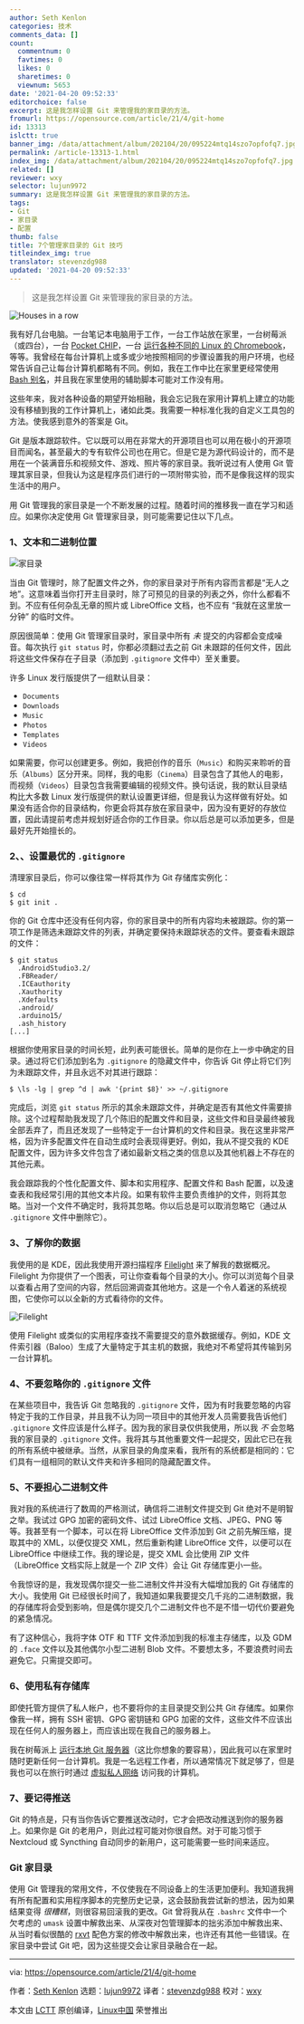```yaml
---
author: Seth Kenlon
categories: 技术
comments_data: []
count:
  commentnum: 0
  favtimes: 0
  likes: 0
  sharetimes: 0
  viewnum: 5653
date: '2021-04-20 09:52:33'
editorchoice: false
excerpt: 这是我怎样设置 Git 来管理我的家目录的方法。
fromurl: https://opensource.com/article/21/4/git-home
id: 13313
islctt: true
banner_img: /data/attachment/album/202104/20/095224mtq14szo7opfofq7.jpg
permalink: /article-13313-1.html
index_img: /data/attachment/album/202104/20/095224mtq14szo7opfofq7.jpg.thumb.jpg
related: []
reviewer: wxy
selector: lujun9972
summary: 这是我怎样设置 Git 来管理我的家目录的方法。
tags:
- Git
- 家目录
- 配置
thumb: false
title: 7个管理家目录的 Git 技巧
titleindex_img: true
translator: stevenzdg988
updated: '2021-04-20 09:52:33'
---
```



> 
> 这是我怎样设置 Git 来管理我的家目录的方法。
> 
> 
> 


![](/data/attachment/album/202104/20/095224mtq14szo7opfofq7.jpg "Houses in a row")


我有好几台电脑。一台笔记本电脑用于工作，一台工作站放在家里，一台树莓派（或四台），一台 [Pocket CHIP](https://opensource.com/article/17/2/pocketchip-or-pi)，一台 [运行各种不同的 Linux 的 Chromebook](https://opensource.com/article/21/2/chromebook-linux)，等等。我曾经在每台计算机上或多或少地按照相同的步骤设置我的用户环境，也经常告诉自己让每台计算机都略有不同。例如，我在工作中比在家里更经常使用 [Bash 别名](https://opensource.com/article/17/5/introduction-alias-command-line-tool)，并且我在家里使用的辅助脚本可能对工作没有用。


这些年来，我对各种设备的期望开始相融，我会忘记我在家用计算机上建立的功能没有移植到我的工作计算机上，诸如此类。我需要一种标准化我的自定义工具包的方法。使我感到意外的答案是 Git。


Git 是版本跟踪软件。它以既可以用在非常大的开源项目也可以用在极小的开源项目而闻名，甚至最大的专有软件公司也在用它。但是它是为源代码设计的，而不是用在一个装满音乐和视频文件、游戏、照片等的家目录。我听说过有人使用 Git 管理其家目录，但我认为这是程序员们进行的一项附带实验，而不是像我这样的现实生活中的用户。


用 Git 管理我的家目录是一个不断发展的过程。随着时间的推移我一直在学习和适应。如果你决定使用 Git 管理家目录，则可能需要记住以下几点。


### 1、文本和二进制位置


![家目录](/data/attachment/album/202104/20/095235dj92wawwt1jx25iw.jpg "home directory")


当由 Git 管理时，除了配置文件之外，你的家目录对于所有内容而言都是“无人之地”。这意味着当你打开主目录时，除了可预见的目录的列表之外，你什么都看不到。不应有任何杂乱无章的照片或 LibreOffice 文档，也不应有 “我就在这里放一分钟” 的临时文件。


原因很简单：使用 Git 管理家目录时，家目录中所有 *未* 提交的内容都会变成噪音。每次执行 `git status` 时，你都必须翻过去之前 Git 未跟踪的任何文件，因此将这些文件保存在子目录（添加到 `.gitignore` 文件中）至关重要。


许多 Linux 发行版提供了一组默认目录：


* `Documents`
* `Downloads`
* `Music`
* `Photos`
* `Templates`
* `Videos`


如果需要，你可以创建更多。例如，我把创作的音乐（`Music`）和购买来聆听的音乐（`Albums`）区分开来。同样，我的电影（`Cinema`）目录包含了其他人的电影，而视频（`Videos`）目录包含我需要编辑的视频文件。换句话说，我的默认目录结构比大多数 Linux 发行版提供的默认设置更详细，但是我认为这样做有好处。如果没有适合你的目录结构，你更会将其存放在家目录中，因为没有更好的存放位置，因此请提前考虑并规划好适合你的工作目录。你以后总是可以添加更多，但是最好先开始擅长的。


### 2、、设置最优的 `.gitignore`


清理家目录后，你可以像往常一样将其作为 Git 存储库实例化：



```
$ cd
$ git init .

```

你的 Git 仓库中还没有任何内容，你的家目录中的所有内容均未被跟踪。你的第一项工作是筛选未跟踪文件的列表，并确定要保持未跟踪状态的文件。要查看未跟踪的文件：



```
$ git status
  .AndroidStudio3.2/
  .FBReader/
  .ICEauthority
  .Xauthority
  .Xdefaults
  .android/
  .arduino15/
  .ash_history
[...]

```

根据你使用家目录的时间长短，此列表可能很长。简单的是你在上一步中确定的目录。通过将它们添加到名为 `.gitignore` 的隐藏文件中，你告诉 Git 停止将它们列为未跟踪文件，并且永远不对其进行跟踪：



```
$ \ls -lg | grep ^d | awk '{print $8}' >> ~/.gitignore

```

完成后，浏览 `git status` 所示的其余未跟踪文件，并确定是否有其他文件需要排除。这个过程帮助我发现了几个陈旧的配置文件和目录，这些文件和目录最终被我全部丢弃了，而且还发现了一些特定于一台计算机的文件和目录。我在这里非常严格，因为许多配置文件在自动生成时会表现得更好。例如，我从不提交我的 KDE 配置文件，因为许多文件包含了诸如最新文档之类的信息以及其他机器上不存在的其他元素。


我会跟踪我的个性化配置文件、脚本和实用程序、配置文件和 Bash 配置，以及速查表和我经常引用的其他文本片段。如果有软件主要负责维护的文件，则将其忽略。当对一个文件不确定时，我将其忽略。你以后总是可以取消忽略它（通过从 `.gitignore` 文件中删除它）。


### 3、了解你的数据


我使用的是 KDE，因此我使用开源扫描程序 [Filelight](https://utils.kde.org/projects/filelight) 来了解我的数据概况。Filelight 为你提供了一个图表，可让你查看每个目录的大小。你可以浏览每个目录以查看占用了空间的内容，然后回溯调查其他地方。这是一个令人着迷的系统视图，它使你可以以全新的方式看待你的文件。


![Filelight](/data/attachment/album/202104/20/095235lnw5j93lfyfsisnb.jpg "Filelight")


使用 Filelight 或类似的实用程序查找不需要提交的意外数据缓存。例如，KDE 文件索引器（Baloo）生成了大量特定于其主机的数据，我绝对不希望将其传输到另一台计算机。


### 4、不要忽略你的 `.gitignore` 文件


在某些项目中，我告诉 Git 忽略我的 `.gitignore` 文件，因为有时我要忽略的内容特定于我的工作目录，并且我不认为同一项目中的其他开发人员需要我告诉他们 `.gitignore` 文件应该是什么样子。因为我的家目录仅供我使用，所以我 *不* 会忽略我的家目录的 `.gitignore` 文件。我将其与其他重要文件一起提交，因此它已在我的所有系统中被继承。当然，从家目录的角度来看，我所有的系统都是相同的：它们具有一组相同的默认文件夹和许多相同的隐藏配置文件。


### 5、不要担心二进制文件


我对我的系统进行了数周的严格测试，确信将二进制文件提交到 Git 绝对不是明智之举。我试过 GPG 加密的密码文件、试过 LibreOffice 文档、JPEG、PNG 等等。我甚至有一个脚本，可以在将 LibreOffice 文件添加到 Git 之前先解压缩，提取其中的 XML，以便仅提交 XML，然后重新构建 LibreOffice 文件，以便可以在 LibreOffice 中继续工作。我的理论是，提交 XML 会比使用 ZIP 文件（LibreOffice 文档实际上就是一个 ZIP 文件）会让 Git 存储库更小一些。


令我惊讶的是，我发现偶尔提交一些二进制文件并没有大幅增加我的 Git 存储库的大小。我使用 Git 已经很长时间了，我知道如果我要提交几千兆的二进制数据，我的存储库将会受到影响，但是偶尔提交几个二进制文件也不是不惜一切代价要避免的紧急情况。


有了这种信心，我将字体 OTF 和 TTF 文件添加到我的标准主存储库，以及 GDM 的 `.face` 文件以及其他偶尔小型二进制 Blob 文件。不要想太多，不要浪费时间去避免它。只需提交即可。


### 6、使用私有存储库


即使托管方提供了私人帐户，也不要将你的主目录提交到公共 Git 存储库。如果你像我一样，拥有 SSH 密钥、GPG 密钥链和 GPG 加密的文件，这些文件不应该出现在任何人的服务器上，而应该出现在我自己的服务器上。


我在树莓派上 [运行本地 Git 服务器](https://opensource.com/life/16/8/how-construct-your-own-git-server-part-6)（这比你想象的要容易），因此我可以在家里时随时更新任何一台计算机。我是一名远程工作者，所以通常情况下就足够了，但是我也可以在旅行时通过 [虚拟私人网络](https://www.redhat.com/sysadmin/run-your-own-vpn-libreswan) 访问我的计算机。


### 7、要记得推送


Git 的特点是，只有当你告诉它要推送改动时，它才会把改动推送到你的服务器上。如果你是 Git 的老用户，则此过程可能对你很自然。对于可能习惯于 Nextcloud 或 Syncthing 自动同步的新用户，这可能需要一些时间来适应。


### Git 家目录


使用 Git 管理我的常用文件，不仅使我在不同设备上的生活更加便利。我知道我拥有所有配置和实用程序脚本的完整历史记录，这会鼓励我尝试新的想法，因为如果结果变得 *很糟糕*，则很容易回滚我的更改。Git 曾将我从在 `.bashrc` 文件中一个欠考虑的 `umask` 设置中解救出来、从深夜对包管理脚本的拙劣添加中解救出来、从当时看似很酷的 [rxvt](https://opensource.com/article/19/10/why-use-rxvt-terminal) 配色方案的修改中解救出来，也许还有其他一些错误。在家目录中尝试 Git 吧，因为这些提交会让家目录融合在一起。




---


via: <https://opensource.com/article/21/4/git-home>


作者：[Seth Kenlon](https://opensource.com/users/seth) 选题：[lujun9972](https://github.com/lujun9972) 译者：[stevenzdg988](https://github.com/stevenzdg988) 校对：[wxy](https://github.com/wxy)


本文由 [LCTT](https://github.com/LCTT/TranslateProject) 原创编译，[Linux中国](https://linux.cn/) 荣誉推出